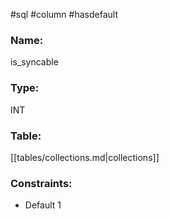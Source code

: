 #sql #column #hasdefault 

### Name:
is_syncable
### Type:
INT
### Table:
 [[tables/collections.md|collections]]

### Constraints:
* Default 1
